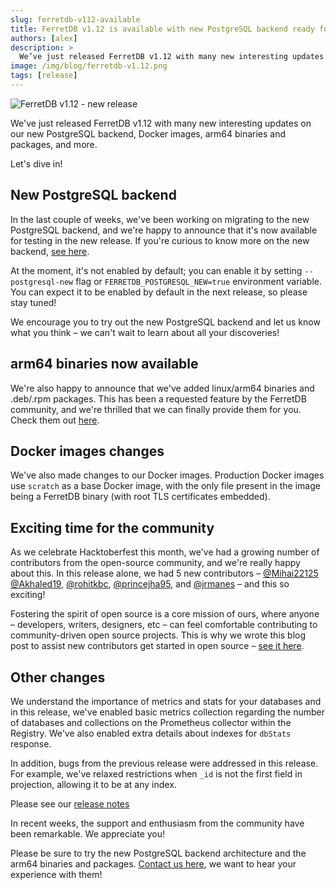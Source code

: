 ```yaml
---
slug: ferretdb-v112-available
title: FerretDB v1.12 is available with new PostgreSQL backend ready for testing
authors: [alex]
description: >
  We’ve just released FerretDB v1.12 with many new interesting updates on our new PostgreSQL backend, Docker images, arm64 binaries and packages, and more.
image: /img/blog/ferretdb-v1.12.png
tags: [release]
---
```


![FerretDB v1.12 - new release](/img/blog/ferretdb-v1.12.png)

We've just released FerretDB v1.12 with many new interesting updates on our new PostgreSQL backend, Docker images, arm64 binaries and packages, and more.

<!--truncate-->

Let's dive in!

## New PostgreSQL backend

In the last couple of weeks, we've been working on migrating to the new PostgreSQL backend, and we're happy to announce that it's now available for testing in the new release.
If you're curious to know more on the new backend, [see here](https://blog.ferretdb.io/ferretdb-v1-10-production-ready-sqlite/#the-new-architecture).

At the moment, it's not enabled by default; you can enable it by setting `--postgresql-new` flag or `FERRETDB_POSTGRESQL_NEW=true` environment variable.
You can expect it to be enabled by default in the next release, so please stay tuned!

We encourage you to try out the new PostgreSQL backend and let us know what you think – we can't wait to learn about all your discoveries!

## arm64 binaries now available

We're also happy to announce that we've added linux/arm64 binaries and .deb/.rpm packages.
This has been a requested feature by the FerretDB community, and we're thrilled that we can finally provide them for you.
Check them out [here](https://github.com/FerretDB/FerretDB/releases/).

## Docker images changes

We've also made changes to our Docker images.
Production Docker images use `scratch` as a base Docker image, with the only file present in the image being a FerretDB binary (with root TLS certificates embedded).

## Exciting time for the community

As we celebrate Hacktoberfest this month, we've had a growing number of contributors from the open-source community, and we're really happy about this.
In this release alone, we had 5 new contributors – [@Mihai22125](https://github.com/Mihai22125) [@Akhaled19](https://github.com/Akhaled19), [@rohitkbc](https://github.com/rohitkbc), [@princejha95](https://github.com/princejha95), and [@jrmanes](https://github.com/jrmanes) – and this so exciting!

Fostering the spirit of open source is a core mission of ours, where anyone – developers, writers, designers, etc – can feel comfortable contributing to community-driven open source projects.
This is why we wrote this blog post to assist new contributors get started in open source – [see it here](https://blog.ferretdb.io/how-to-contribute-to-open-source-2022/).

## Other changes

We understand the importance of metrics and stats for your databases and in this release, we've enabled basic metrics collection regarding the number of databases and collections on the Prometheus collector within the Registry.
We've also enabled extra details about indexes for `dbStats` response.

In addition, bugs from the previous release were addressed in this release.
For example, we've relaxed restrictions when `_id` is not the first field in projection, allowing it to be at any index.

Please see our [release notes](https://github.com/FerretDB/FerretDB/releases/tag/v1.12.1)

In recent weeks, the support and enthusiasm from the community have been remarkable.
We appreciate you!

Please be sure to try the new PostgreSQL backend architecture and the arm64 binaries and packages.
[Contact us here](https://docs.ferretdb.io/#community), we want to hear your experience with them!
